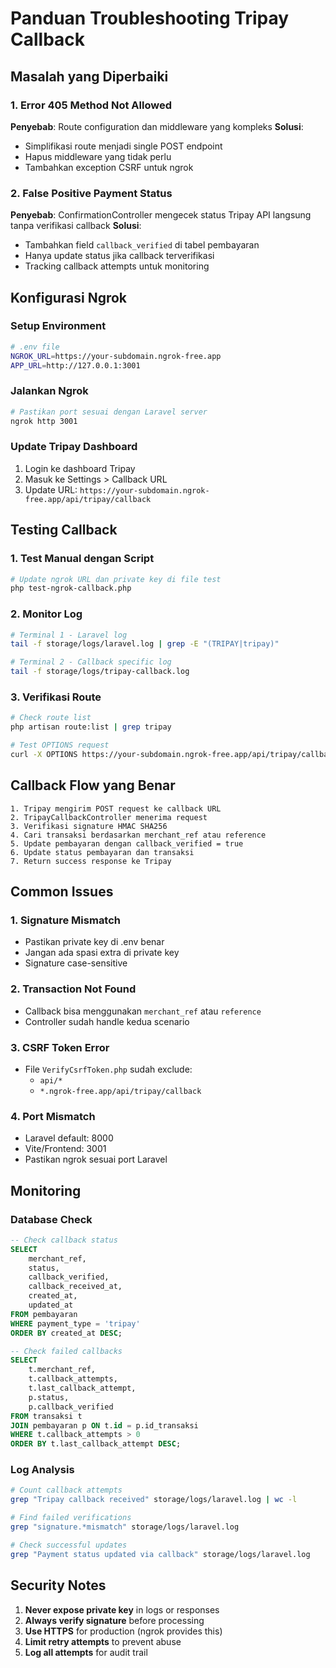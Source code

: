 # Panduan Troubleshooting Tripay Callback

## Masalah yang Diperbaiki

### 1. Error 405 Method Not Allowed
**Penyebab**: Route configuration dan middleware yang kompleks
**Solusi**: 
- Simplifikasi route menjadi single POST endpoint
- Hapus middleware yang tidak perlu
- Tambahkan exception CSRF untuk ngrok

### 2. False Positive Payment Status
**Penyebab**: ConfirmationController mengecek status Tripay API langsung tanpa verifikasi callback
**Solusi**:
- Tambahkan field `callback_verified` di tabel pembayaran
- Hanya update status jika callback terverifikasi
- Tracking callback attempts untuk monitoring

## Konfigurasi Ngrok

### Setup Environment
```bash
# .env file
NGROK_URL=https://your-subdomain.ngrok-free.app
APP_URL=http://127.0.0.1:3001
```

### Jalankan Ngrok
```bash
# Pastikan port sesuai dengan Laravel server
ngrok http 3001
```

### Update Tripay Dashboard
1. Login ke dashboard Tripay
2. Masuk ke Settings > Callback URL
3. Update URL: `https://your-subdomain.ngrok-free.app/api/tripay/callback`

## Testing Callback

### 1. Test Manual dengan Script
```bash
# Update ngrok URL dan private key di file test
php test-ngrok-callback.php
```

### 2. Monitor Log
```bash
# Terminal 1 - Laravel log
tail -f storage/logs/laravel.log | grep -E "(TRIPAY|tripay)"

# Terminal 2 - Callback specific log
tail -f storage/logs/tripay-callback.log
```

### 3. Verifikasi Route
```bash
# Check route list
php artisan route:list | grep tripay

# Test OPTIONS request
curl -X OPTIONS https://your-subdomain.ngrok-free.app/api/tripay/callback -v
```

## Callback Flow yang Benar

```
1. Tripay mengirim POST request ke callback URL
2. TripayCallbackController menerima request
3. Verifikasi signature HMAC SHA256
4. Cari transaksi berdasarkan merchant_ref atau reference
5. Update pembayaran dengan callback_verified = true
6. Update status pembayaran dan transaksi
7. Return success response ke Tripay
```

## Common Issues

### 1. Signature Mismatch
- Pastikan private key di .env benar
- Jangan ada spasi extra di private key
- Signature case-sensitive

### 2. Transaction Not Found
- Callback bisa menggunakan `merchant_ref` atau `reference`
- Controller sudah handle kedua scenario

### 3. CSRF Token Error
- File `VerifyCsrfToken.php` sudah exclude:
  - `api/*`
  - `*.ngrok-free.app/api/tripay/callback`

### 4. Port Mismatch
- Laravel default: 8000
- Vite/Frontend: 3001
- Pastikan ngrok sesuai port Laravel

## Monitoring

### Database Check
```sql
-- Check callback status
SELECT 
    merchant_ref,
    status,
    callback_verified,
    callback_received_at,
    created_at,
    updated_at
FROM pembayaran 
WHERE payment_type = 'tripay'
ORDER BY created_at DESC;

-- Check failed callbacks
SELECT 
    t.merchant_ref,
    t.callback_attempts,
    t.last_callback_attempt,
    p.status,
    p.callback_verified
FROM transaksi t
JOIN pembayaran p ON t.id = p.id_transaksi
WHERE t.callback_attempts > 0
ORDER BY t.last_callback_attempt DESC;
```

### Log Analysis
```bash
# Count callback attempts
grep "Tripay callback received" storage/logs/laravel.log | wc -l

# Find failed verifications
grep "signature.*mismatch" storage/logs/laravel.log

# Check successful updates
grep "Payment status updated via callback" storage/logs/laravel.log
```

## Security Notes

1. **Never expose private key** in logs or responses
2. **Always verify signature** before processing
3. **Use HTTPS** for production (ngrok provides this)
4. **Limit retry attempts** to prevent abuse
5. **Log all attempts** for audit trail